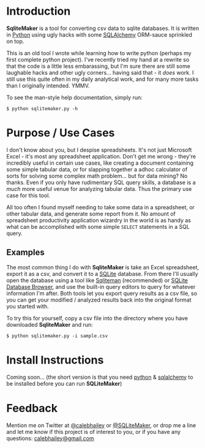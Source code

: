 # Introduction
**SqliteMaker** is a tool for converting csv data to sqlite databases. It is 
written in [Python][python] using ugly hacks with some [SQLAlchemy][sqlalchemy] 
ORM-sauce sprinkled on top. 

This is an old tool I wrote while learning how to write python (perhaps my first
complete python project). I've recently tried my hand at a rewrite so that the 
code is a little less embarassing, but I'm sure there are still some laughable 
hacks and other ugly corners... having said that - it _does_ work. I still use 
this quite often in my daily analytical work, and for many more tasks than I 
originally intended. YMMV.

To see the man-style help documentation, simply run: 
```
$ python sqlitemaker.py -h
```

# Purpose / Use Cases

I don't know about you, but I despise spreadsheets. It's not just Microsoft 
Excel - it's most any spreadsheet application. Don't get me wrong - they're 
incredibly useful in certain use cases, like creating a document containing 
some simple tabular data, or for slapping together a adhoc calculator of sorts 
for solving some complex math problem... but for data mining? No thanks. Even 
if you only have rudimentary SQL query skills, a database is a _much_ more 
useful venue for analyzing tabular data. Thus the primary use case for this 
tool. 

All too often I found myself needing to take some data in a spreadsheet, or 
other tabular data, and generate some report from it. No amount of spreadsheet 
productivity application wizardry in the world is as handy as what can be 
accomplished with some simple `SELECT` statements in a SQL query. 

## Examples

The most common thing I do with **SqliteMaker** is take an Excel spreadsheet, 
export it as a csv, and convert it to a [SQLite][sqlite] database. From there 
I'll usually open the database using a tool like [Sqliteman][sqliteman] 
(recommended) or [SQLite Database Browser][sqlitebrowser], and use the built-in 
query editors to query for whatever information I'm after. Both tools let you 
export query results as a csv file, so you can get your modified / analyzed 
results back into the original format you started with.

To try this for yourself, copy a csv file into the directory where you have 
downloaded **SqliteMaker** and run: 

```
$ python sqlitemaker.py -i sample.csv
```

# Install Instructions

Coming soon... (the short version is that you need [python] & [sqlalchemy] 
to be installed before you can run **SQLiteMaker**)

# Feedback

Mention me on Twitter at [@calebhailey][calebhailey] or 
[@SQLiteMaker][sqlitemaker], or drop me a line and let me know if this project 
is of interest to you, or if you have any questions: 
[calebhailey@gmail.com](mailto:calebhailey@gmail.com)


[python]: http://www.python.org "Python Home Page"
[sqlalchemy]: http://www.sqlalchemy.org/ "SQLAlchemy - The Database Toolkit for Python"
[sqlite]: http://www.sqlite.org "SQLite Home Page"
[sqliteman]: http://sqliteman.com/ "SQLiteman - SQLite Databases Made Easy"
[sqlitebrowser]: http://sqlitebrowser.sourceforge.net/ "SQLite Database Browser"
[calebhailey]: http://www.twitter.com/calebhailey "Follow me on Twitter"
[sqlitemaker]: http://www.twitter.com/sqlitemaker "Follow my project on Twitter"


